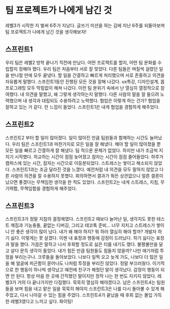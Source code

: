 # 팀 프로젝트가 나에게 남긴 것
레벨3가 시작한 지 벌써 6주가 지났다. 글쓰기 미션을 하는 김에 지난 6주를 되돌아보며 팀 프로젝트가 나에게 남긴 것을 생각해보자!

## 스프린트1
우리 팀은 레벨2 방학 끝나기 직전에 만났다. 어떤 프로젝트를 할지, 어떤 팀 문화를 수립할지 정해야 했다.
우리 팀은 처음부터 서로 잘 맞았다. 다른 팀들은 며칠씩 걸렸던 일을 반나절 만에 모두 끝냈다. 할 일을 간결하고 빠르게 처리했으며 서로 존중하고 의견을 자유롭게 말했다.
스프린트1동안 진행된 모든 것을 잘해 나갔다. ux특강, 디자인설계, 몹프로그래밍 모두 막힘없이 해쳐 나갔다. 이런 팀 분위기 속에서 난 열심히 열정적으로 참여했다.
내 의견을 말했고, 왜 그렇게 생각하는지 말했다. 다른 사람의 말을 잘 들으려 노력했으며 내 생각과 대립되도 수용하려고 노력했다. 협업은 이렇게 하는 건가? 협업을 잘하고 있는 거 같다. 란 느낌이 들었다.
스프린트1은 내게 협업을 경험하게 해주었다.

## 스프린트2
스프린트2 부터 할 일이 많아졌다. 일이 많아진 만큼 팀원들과 함께하는 시간도 늘어났다. 우리 팀은 스프린트1과 마찬가지로 모든 일을 잘 해냈다. 해야 할 일이 많아졌을 뿐 모든 일을 빠르고 간결하게 잘 해냈다.
팀 적으론 문제가 없었다. 하지만 내가 조금씩 지치기 시작했다. 하교하는 시간이 점점 늦어졌고 잠자는 시간이 점점 줄어들었다. 하루가 캠퍼스에 있는 시간, 잠자는 시간으로 이등분되었다. 스트레스는 쌓이고 해소되지 않았다.
스프린트1과는 조금 달라진 것을 느꼈다. 예전처럼 내 의견을 모두 말하지 않았고 다른 사람의 의견을 잘 수용하지 못했다. 회의하면서 결과가 뭐든 상관없으니 얼른 결론이 났으면 좋겠다는 무책임한 생각을 한 적도 있었다.
스프린트2는 내게 스트레스, 지침, 무기력함, 무책임함을 경험하게 해주었다.

## 스프린트3
스프린트3가 정말 지침의 결정체였다. 스프린트2 때보다 늘어난 일, 생각지도 못한 테스트 깨짐과 기능충돌, 끝없는 디버깅, 그리고 테코톡 준비...
너무 지치고 스트레스가 쌓이니 안 좋은 생각이 많이 났다. 내가 왜 해야 하지? 뭐 하러 열심히 해야 할까? 개발자 하기 싫다. 이렇게는 못 살겠다.
이젠 내 표정과 행동에 감정이 드러났다. 하기 싫다는 표정과 말을 했다. 가끔은 말하고 나서 후회할 정도로 싫은 티를 내기도 했다.
불평불만을 달고 살다 문득 생각이 들었다. 내가 힘든 만큼 팀원들도 힘들지 않을까? 나만 애기처럼 투정을 부리는구나.
크루들을 돌아보았다. 나보다 일찍 오고 늦게 가도, 나보다 더 많은 일을 해 얼굴에 피곤함이 묻어나도 나처럼 투정을 부리진 않았다.
정말 부끄러웠다. 이기적으로 한 행동이 하나씩 생각났고 예전에 친구가 해줬던 말이 생각났다.
감정이 행동이 되면 안 된다. 항상 마음 한 곳에 간직했던 말이지만 정작 나는 한 번도 지키지 않았다.
레벨3가 거의 다 끝나가지만 다짐했다. 묵묵히 열심히 해야겠다고. 남은 스프린트4는 팀원들을 보며 힘을 내고 맡은 일을 묵묵히 해야지
스프린트3은 나를 다시 돌아볼 수 있게 해주었고, 다시 나아갈 수 있는 힘을 주었다.
스프린트4가 끝났을 때 후회 없는 몰입 가득한 레벨3였다고 느끼고 싶다. 화이팅!
